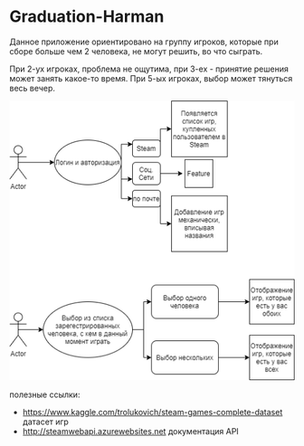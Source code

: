 # Graduation-Harman
Данное приложение ориентировано на группу игроков, 
которые при сборе больше чем 2 человека, не могут решить, 
во что сыграть.

При 2-ух игроках, проблема не ощутима, при 3-ех - принятие решения может занять
какое-то время. При 5-ых игроках, выбор может тянуться весь вечер.

![scenario](scenario.drawio.png)

полезные ссылки:
* https://www.kaggle.com/trolukovich/steam-games-complete-dataset датасет игр
* http://steamwebapi.azurewebsites.net документация API
